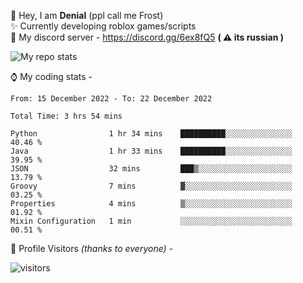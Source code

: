 🤚 Hey, I am **Denial** (ppl call me Frost)  
✨ Currently developing roblox games/scripts  
💎  My discord server - https://discord.gg/6ex8fQ5 **( ⚠ its russian )**  

<img alt="My repo stats" src="https://github-readme-stats.vercel.app/api?username=FrostX-Official&show_icons=true&theme=radical">

⌚ My coding stats -

<!--START_SECTION:waka-->

```text
From: 15 December 2022 - To: 22 December 2022

Total Time: 3 hrs 54 mins

Python                1 hr 34 mins    ██████████░░░░░░░░░░░░░░░   40.46 %
Java                  1 hr 33 mins    ██████████░░░░░░░░░░░░░░░   39.95 %
JSON                  32 mins         ███▒░░░░░░░░░░░░░░░░░░░░░   13.79 %
Groovy                7 mins          ▓░░░░░░░░░░░░░░░░░░░░░░░░   03.25 %
Properties            4 mins          ▒░░░░░░░░░░░░░░░░░░░░░░░░   01.92 %
Mixin Configuration   1 min           ░░░░░░░░░░░░░░░░░░░░░░░░░   00.51 %
```

<!--END_SECTION:waka-->

🧥 Profile Visitors *(thanks to everyone)* -  
  
![visitors](https://visitor-badge.glitch.me/badge?page_id=FrostX-Official.FrostX-Official)

